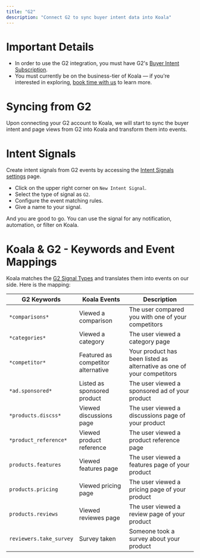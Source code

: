 ```yaml
---
title: "G2"
description: "Connect G2 to sync buyer intent data into Koala"
---
```


# Important Details
- In order to use the G2 integration, you must have G2's [Buyer Intent Subscription](https://sell.g2.com/g2-buyer-intent-data).
- You must currently be on the business-tier of Koala — if you're interested in exploring, [book time with us](https://calendly.com/nick-koala/koala-intro) to learn more. 

# Syncing from G2
Upon connecting your G2 account to Koala, we will start to sync the buyer intent and page views from G2 into Koala and transform them into events.

# Intent Signals

Create intent signals from G2 events by accessing the [Intent Signals settings](https://app.getkoala.com/goto/signals) page.

- Click on the upper right corner on `New Intent Signal`.
- Select the type of signal as `G2`.
- Configure the event matching rules.
- Give a name to your signal.

And you are good to go. You can use the signal for any notification, automation, or filter on Koala.

# Koala & G2 - Keywords and Event Mappings

Koala matches the [G2 Signal Types](https://documentation.g2.com/docs/buyer-intent) and translates them into events on our side. Here is the mapping:

| G2 Keywords | Koala Events | Description 
| --- | --- | --- |
| `*comparisons*` | Viewed a comparison | The user compared you with one of your competitors
| `*categories*` | Viewed a category | The user viewed a category page
| `*competitor*` | Featured as competitor alternative | Your product has been listed as alternative as one of your competitors
| `*ad.sponsored*`| Listed as sponsored product | The user viewed a sponsored ad of your product
| `*products.discss*` | Viewed discussions page | The user viewed a discussions page of your product
| `*product_reference*`| Viewed product reference | The user viewed a product reference page
| `products.features`| Viewed features page | The user viewed a features page of your product
| `products.pricing`| Viewed pricing page | The user viewed a pricing page of your product
| `products.reviews`| Viewed reviewes page | The user viewed a review page of your product
| `reviewers.take_survey`| Survey taken | Someone took a survey about your product


